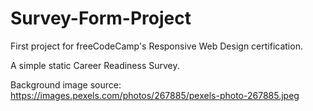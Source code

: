 # Survey-Form-Project
First project for freeCodeCamp's Responsive Web Design certification.

A simple static Career Readiness Survey.

Background image source: https://images.pexels.com/photos/267885/pexels-photo-267885.jpeg
